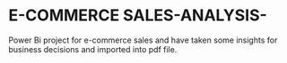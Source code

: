 # E-COMMERCE SALES-ANALYSIS-
Power Bi project for e-commerce sales and have taken some insights for  business decisions and imported into pdf file.

